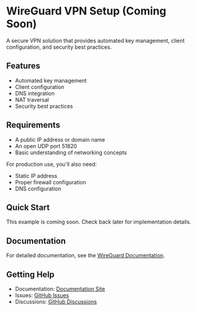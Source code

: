 # WireGuard VPN Setup (Coming Soon)

A secure VPN solution that provides automated key management, client configuration, and security best practices.

## Features

- Automated key management
- Client configuration
- DNS integration
- NAT traversal
- Security best practices

## Requirements

- A public IP address or domain name
- An open UDP port 51820
- Basic understanding of networking concepts

For production use, you'll also need:
- Static IP address
- Proper firewall configuration
- DNS configuration

## Quick Start

This example is coming soon. Check back later for implementation details.

## Documentation

For detailed documentation, see the [WireGuard Documentation](https://tvangundy.github.io/examples/wireguard).

## Getting Help

- Documentation: [Documentation Site](https://tvangundy.github.io)
- Issues: [GitHub Issues](https://github.com/tvangundy/workspace/issues)
- Discussions: [GitHub Discussions](https://github.com/tvangundy/workspace/discussions) 
